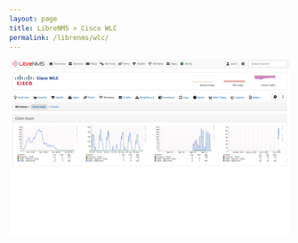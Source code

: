```yaml
---
layout: page
title: LibreNMS > Cisco WLC
permalink: /librenms/wlc/
---
```


<img class="screenshot" src="/assets/images/dc24-librenms-wlc.png" />
